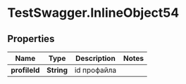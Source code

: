 # TestSwagger.InlineObject54

## Properties

Name | Type | Description | Notes
------------ | ------------- | ------------- | -------------
**profileId** | **String** | id профайла | 


